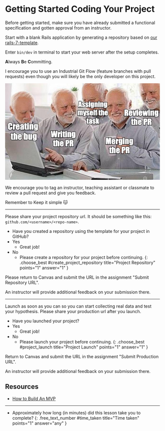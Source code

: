 # Getting Started Coding Your Project

<div class="mt-2 alert alert-warning">

Before getting started, make sure you have already submitted a functional specification and gotten approval from an instructor.

</div> 

Start with a blank Rails application by generating a repository based on [our rails-7-template](https://github.com/new?template_name=rails-7-template&template_owner=appdev-projects).

Enter `bin/dev` in terminal to start your web server after the setup completes.

**A**lways **B**e **C**ommitting.

I encourage you to use an Industrial Git Flow (feature branches with pull requests) even though you will likely be the only developer on this project.

![](/assets/dead-inside-guy-pr.png)

We encourage you to tag an instructor, teaching assistant or classmate to review a pull request and give you feedback.

Remember to Keep it simple 😽

---

Please share your project repository url. It should be something like this: `github.com/<username>/<repo-name>`.

- Have you created a repository using the template for your project in GitHub?
- Yes
  - Great job!
- No
  - Please create a repository for your project before continuing.
{: .choose_best #create_project_repository title="Project Repository" points="1" answer="1" }

<div class="alert alert-danger mt-2">

Please return to Canvas and submit the URL in the assignment "Submit Repository URL".

An instructor will provide additional feedback on your submission there.
</div>

---

Launch as soon as you can so you can start collecting real data and test your hypothesis. Please share your production url after you launch. 

- Have you launched your project?
- Yes
  - Great job!
- No
  - Please launch your project before continuing.
{: .choose_best #project_launch title="Project Launch" points="1" answer="1" }

<div class="alert alert-danger mt-2">

Return to Canvas and submit the URL in the assignment "Submit Production URL".

An instructor will provide additional feedback on your submission there.
</div>

## Resources
- [How to Build An MVP](https://www.youtube.com/watch?v=QRZ_l7cVzzU)

---

- Approximately how long (in minutes) did this lesson take you to complete?
{: .free_text_number #time_taken title="Time taken" points="1" answer="any" }
